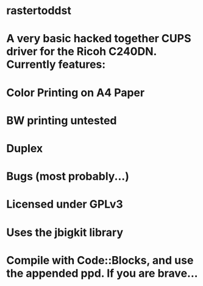 # rastertoddst
# A very basic hacked together CUPS driver for the Ricoh C240DN. Currently features:
# Color Printing on A4 Paper
# BW printing untested
# Duplex
# Bugs (most probably...)
# Licensed under GPLv3
# Uses the jbigkit library
# Compile with Code::Blocks, and use the appended ppd. If you are brave...


